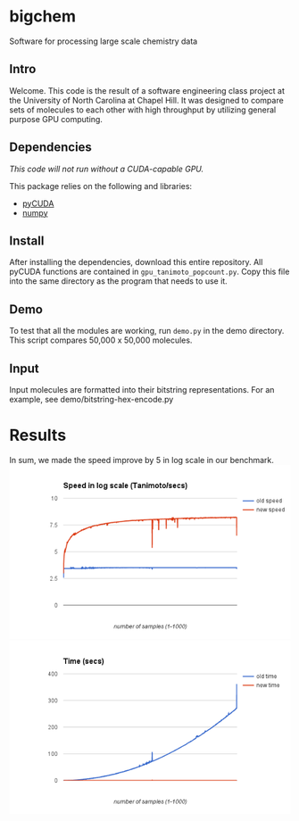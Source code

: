 # bigchem
Software for processing large scale chemistry data

## Intro
Welcome. This code is the result of a software engineering class project at the University of North Carolina at Chapel Hill. It was designed to compare sets of molecules to each other with high throughput by utilizing general purpose GPU computing.

## Dependencies

_This code will not run without a CUDA-capable GPU._

This package relies on the following and libraries:

* [pyCUDA](http://wiki.tiker.net/PyCuda/Installation)
* [numpy](http://www.scipy.org/install.html)

## Install
After installing the dependencies, download this entire repository. All pyCUDA functions are contained in `gpu_tanimoto_popcount.py`. Copy this file into the same directory as the program that needs to use it.

## Demo
To test that all the modules are working, run `demo.py` in the demo directory. This script compares 50,000 x 50,000 molecules. 

## Input
Input molecules are formatted into their bitstring representations. For an example, see demo/bitstring-hex-encode.py

# Results
In sum, we made the speed improve by 5 in log scale in our benchmark.
![images/speed.png](images/speed.png)
![images/time.png](images/time.png)
